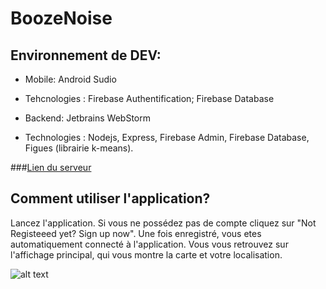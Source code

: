 # BoozeNoise

## Environnement de DEV:
- Mobile: Android Sudio
- Tehcnologies : Firebase Authentification; Firebase Database

- Backend: Jetbrains WebStorm
- Technologies : Nodejs, Express, Firebase Admin, Firebase Database, Figues (librairie k-means).

###[Lien du serveur](https://boozenoise-admin.herokuapp.com/)

## Comment utiliser l'application? 

Lancez l'application. Si vous ne possédez pas de compte cliquez sur "Not Registeeed yet? Sign up now".
Une fois enregistré, vous etes automatiquement connecté à l'application.
Vous vous retrouvez sur l'affichage principal, qui vous montre la carte et votre localisation.

![alt text](https://github.com/patchimou/BoozeNoise/blob/master/screen1.png)



